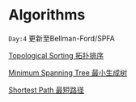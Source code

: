 # Algorithms
`Day:4` 更新至Bellman-Ford/SPFA

[Topological Sorting 拓扑排序](https://github.com/Zhenyuan-Xi/Algorithm/tree/master/Topological%20Sorting)

[Minimum Spanning Tree 最小生成树](https://github.com/Zhenyuan-Xi/Algorithms/tree/master/Minimum%20Spanning%20Tree)

[Shortest Path 最短路径](https://github.com/Zhenyuan-Xi/Algorithms/tree/master/Shortest%20Path)
